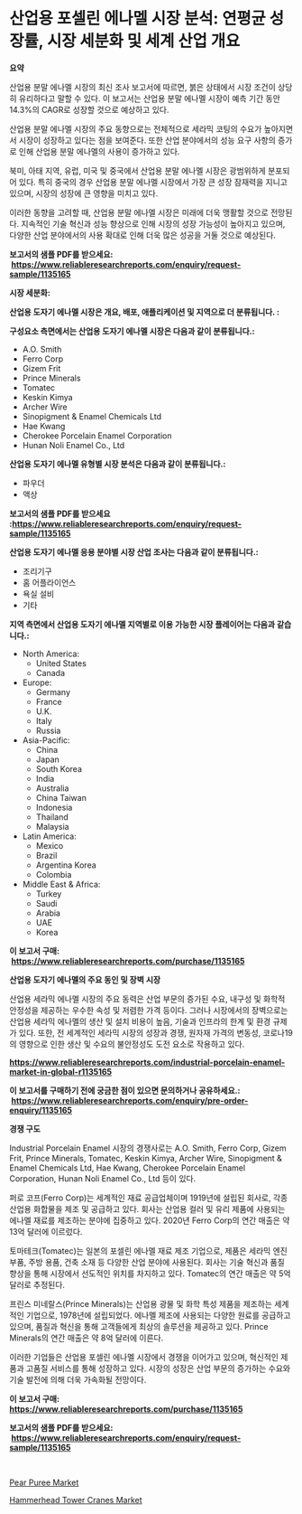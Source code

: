 <p><h1>산업용 포셀린 에나멜 시장 분석: 연평균 성장률, 시장 세분화 및 세계 산업 개요</h1></p><p><strong>요약</strong></p>
<p><p>산업용 분말 에나멜 시장의 최신 조사 보고서에 따르면, 붉은 상태에서 시장 조건이 상당히 유리하다고 말할 수 있다. 이 보고서는 산업용 분말 에나멜 시장이 예측 기간 동안 14.3%의 CAGR로 성장할 것으로 예상하고 있다.</p><p>산업용 분말 에나멜 시장의 주요 동향으로는 전체적으로 세라믹 코팅의 수요가 높아지면서 시장이 성장하고 있다는 점을 보여준다. 또한 산업 분야에서의 성능 요구 사항의 증가로 인해 산업용 분말 에나멜의 사용이 증가하고 있다.</p><p>북미, 아태 지역, 유럽, 미국 및 중국에서 산업용 분말 에나멜 시장은 광범위하게 분포되어 있다. 특히 중국의 경우 산업용 분말 에나멜 시장에서 가장 큰 성장 잠재력을 지니고 있으며, 시장의 성장에 큰 영향을 미치고 있다.</p><p>이러한 동향을 고려할 때, 산업용 분말 에나멜 시장은 미래에 더욱 맹활할 것으로 전망된다. 지속적인 기술 혁신과 성능 향상으로 인해 시장의 성장 가능성이 높아지고 있으며, 다양한 산업 분야에서의 사용 확대로 인해 더욱 많은 성공을 거둘 것으로 예상된다.</p></p>
<p><strong>보고서의 샘플 PDF를 받으세요: &nbsp;<a href="https://www.reliableresearchreports.com/enquiry/request-sample/1135165">https://www.reliableresearchreports.com/enquiry/request-sample/1135165</a></strong></p>
<p><strong>시장 세분화:</strong></p>
<p><strong> 산업용 도자기 에나멜 시장은 개요, 배포, 애플리케이션 및 지역으로 더 분류됩니다. :</strong></p>
<p><strong>구성요소 측면에서는 산업용 도자기 에나멜 시장은 다음과 같이 분류됩니다.:</strong></p>
<p><ul><li>A.O. Smith</li><li>Ferro Corp</li><li>Gizem Frit</li><li>Prince Minerals</li><li>Tomatec</li><li>Keskin Kimya</li><li>Archer Wire</li><li>Sinopigment & Enamel Chemicals Ltd</li><li>Hae Kwang</li><li>Cherokee Porcelain Enamel Corporation</li><li>Hunan Noli Enamel Co., Ltd</li></ul></p>
<p><strong> 산업용 도자기 에나멜 유형별 시장 분석은 다음과 같이 분류됩니다.:</strong></p>
<p><ul><li>파우더</li><li>액상</li></ul></p>
<p><strong>보고서의 샘플 PDF를 받으세요 :<a href="https://www.reliableresearchreports.com/enquiry/request-sample/1135165">https://www.reliableresearchreports.com/enquiry/request-sample/1135165</a></strong></p>
<p><strong> 산업용 도자기 에나멜 응용 분야별 시장 산업 조사는 다음과 같이 분류됩니다.:</strong></p>
<p><ul><li>조리기구</li><li>홈 어플라이언스</li><li>욕실 설비</li><li>기타</li></ul></p>
<p><strong>지역 측면에서 산업용 도자기 에나멜 지역별로 이용 가능한 시장 플레이어는 다음과 같습니다.:</strong></p>
<p><ul>
    <li>
        North America:
        <ul>
            <li>United States</li>
            <li>Canada</li>
        </ul>
    </li>
    <li>
        Europe:
        <ul>
            <li>Germany</li>
            <li>France</li>
            <li>U.K.</li>
            <li>Italy</li>
            <li>Russia</li>
        </ul>
    </li>
    <li>
        Asia-Pacific:
        <ul>
            <li>China</li>
            <li>Japan</li>
            <li>South Korea</li>
            <li>India</li>
            <li>Australia</li>
            <li>China Taiwan</li>
            <li>Indonesia</li>
            <li>Thailand</li>
            <li>Malaysia</li>
        </ul>
    </li>
    <li>
        Latin America:
        <ul>
            <li>Mexico</li>
            <li>Brazil</li>
            <li>Argentina Korea</li>
            <li>Colombia</li>
        </ul>
    </li>
    <li>
        Middle East & Africa:
        <ul>
            <li>Turkey</li>
            <li>Saudi</li>
            <li>Arabia</li>
            <li>UAE</li>
            <li>Korea</li>
        </ul>
    </li>
    </ul></p>
<p><strong>이 보고서 구매: &nbsp;<a href="https://www.reliableresearchreports.com/purchase/1135165">https://www.reliableresearchreports.com/purchase/1135165</a></strong></p>
<p><strong>산업용 도자기 에나멜의 주요 동인 및 장벽 시장</strong></p>
<p><p>산업용 세라믹 에나멜 시장의 주요 동력은 산업 부문의 증가된 수요, 내구성 및 화학적 안정성을 제공하는 우수한 속성 및 저렴한 가격 등이다. 그러나 시장에서의 장벽으로는 산업용 세라믹 에나멜의 생산 및 설치 비용이 높음, 기술과 인프라의 한계 및 환경 규제가 있다. 또한, 전 세계적인 세라믹 시장의 성장과 경쟁, 원자재 가격의 변동성, 코로나19의 영향으로 인한 생산 및 수요의 불안정성도 도전 요소로 작용하고 있다.</p></p>
<p><strong><a href="https://www.reliableresearchreports.com/industrial-porcelain-enamel-market-in-global-r1135165">https://www.reliableresearchreports.com/industrial-porcelain-enamel-market-in-global-r1135165</a></strong></p>
<p><strong>이 보고서를 구매하기 전에 궁금한 점이 있으면 문의하거나 공유하세요.: &nbsp;<a href="https://www.reliableresearchreports.com/enquiry/pre-order-enquiry/1135165">https://www.reliableresearchreports.com/enquiry/pre-order-enquiry/1135165</a></strong></p>
<p><strong>경쟁 구도</strong></p>
<p><p>Industrial Porcelain Enamel 시장의 경쟁사로는 A.O. Smith, Ferro Corp, Gizem Frit, Prince Minerals, Tomatec, Keskin Kimya, Archer Wire, Sinopigment & Enamel Chemicals Ltd, Hae Kwang, Cherokee Porcelain Enamel Corporation, Hunan Noli Enamel Co., Ltd 등이 있다. </p><p>퍼로 코프(Ferro Corp)는 세계적인 재료 공급업체이며 1919년에 설립된 회사로, 각종 산업용 화합물을 제조 및 공급하고 있다. 회사는 산업용 컬러 및 유리 제품에 사용되는 에나멜 재료를 제조하는 분야에 집중하고 있다. 2020년 Ferro Corp의 연간 매출은 약 13억 달러에 이르렀다.</p><p>토마테크(Tomatec)는 일본의 포셀린 에나멜 재료 제조 기업으로, 제품은 세라믹 엔진 부품, 주방 용품, 건축 소재 등 다양한 산업 분야에 사용된다. 회사는 기술 혁신과 품질 향상을 통해 시장에서 선도적인 위치를 차지하고 있다. Tomatec의 연간 매출은 약 5억 달러로 추정된다. </p><p>프린스 미네랄스(Prince Minerals)는 산업용 광물 및 화학 특성 제품을 제조하는 세계적인 기업으로, 1978년에 설립되었다. 에나멜 제조에 사용되는 다양한 원료를 공급하고 있으며, 품질과 혁신을 통해 고객들에게 최상의 솔루션을 제공하고 있다. Prince Minerals의 연간 매출은 약 8억 달러에 이른다.</p><p>이러한 기업들은 산업용 포셀린 에나멜 시장에서 경쟁을 이어가고 있으며, 혁신적인 제품과 고품질 서비스를 통해 성장하고 있다. 시장의 성장은 산업 부문의 증가하는 수요와 기술 발전에 의해 더욱 가속화될 전망이다.</p></p>
<p><strong>이 보고서 구매: &nbsp; <a href="https://www.reliableresearchreports.com/purchase/1135165">https://www.reliableresearchreports.com/purchase/1135165</a></strong></p>
<p><strong>보고서의 샘플 PDF를 받으세요: &nbsp;<a href="https://www.reliableresearchreports.com/enquiry/request-sample/1135165">https://www.reliableresearchreports.com/enquiry/request-sample/1135165</a></strong><strong></strong></p>
<p>&nbsp;</p>
<p><p><a href="https://mire-aunt-385.notion.site/Pear-Puree-Market-Insight-Market-Trends-Growth-Forecasted-from-2024-TO-2031-b461d4ec6d074f7e9246f465f4c1d0c1">Pear Puree Market</a></p><p><a href="https://github.com/BryceTownsendr/Market-Research-Report-List-4/blob/main/hammerhead-tower-cranes-market.md">Hammerhead Tower Cranes Market</a></p></p>